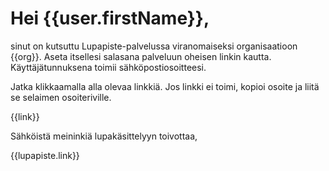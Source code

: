 # Hei {{user.firstName}},

sinut on kutsuttu Lupapiste-palvelussa viranomaiseksi organisaatioon
{{org}}. Aseta itsellesi salasana palveluun
oheisen linkin kautta. Käyttäjätunnuksena toimii sähköpostiosoitteesi.

Jatka klikkaamalla alla olevaa linkkiä. Jos linkki ei toimi, kopioi
osoite ja liitä se selaimen osoiteriville.

{{link}}

Sähköistä meininkiä lupakäsittelyyn toivottaa,

{{lupapiste.link}}
